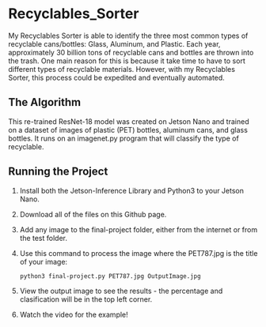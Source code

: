 # Recyclables_Sorter
My Recyclables Sorter is able to identify the three most common types of recyclable cans/bottles: Glass, Aluminum, and Plastic. Each year, approximately 30 billion tons of recyclable cans and bottles are thrown into the trash. One main reason for this is because it take time to have to sort different types of recyclable materials. However, with my Recyclables Sorter, this process could be expedited and eventually automated.

## The Algorithm
This re-trained ResNet-18 model was created on Jetson Nano and trained on a dataset of images of plastic (PET) bottles, aluminum cans, and glass bottles. It runs on an imagenet.py program that will classify the type of recyclable.

## Running the Project
1. Install both the Jetson-Inference Library and Python3 to your Jetson Nano.
2. Download all of the files on this Github page.
3. Add any image to the final-project folder, either from the internet or from the test folder.
4. Use this command to process the image where the PET787.jpg is the title of your image:

   `python3 final-project.py PET787.jpg OutputImage.jpg`
5. View the output image to see the results - the percentage and clasification will be in the top left corner.
6. Watch the video for the example!
